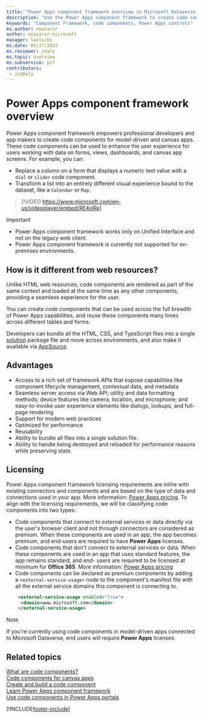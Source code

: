 ```yaml
---
title: "Power Apps component framework overview in Microsoft Dataverse(contains video) | Microsoft Docs"
description: "Use the Power Apps component framework to create code components to provide an enhanced experiences for people to view and work with data in forms, views, and dashboards."
keywords: "Component Framework, code components, Power Apps controls"
ms.author: noazarur
author: noazarur-microsoft
manager: lwelicki
ms.date: 05/27/2022
ms.reviewer: jdaly
ms.topic: overview
ms.subservice: pcf
contributors:
 - JimDaly
---
```


# Power Apps component framework overview

Power Apps component framework empowers professional developers and app makers to create code components for model-driven and canvas apps. These code components can be used to enhance the user experience for users working with data on forms, views, dashboards, and canvas app screens. For example, you can:

- Replace a column on a form that displays a numeric text value with a `dial` or `slider` code component.
- Transform a list into an entirely different visual experience bound to the dataset, like a `Calendar` or `Map`.

> [!VIDEO https://www.microsoft.com/en-us/videoplayer/embed/RE4slRe]


> [!IMPORTANT]
>
> - Power Apps component framework works only on Unified Interface and not on the legacy web client. 
> - Power Apps component framework is currently not supported for on-premises environments. 

## How is it different from web resources?

Unlike HTML web resources, code components are rendered as part of the same context and loaded at the same time as any other components, providing a seamless experience for the user. 

You can create code components that can be used across the full breadth of Power Apps capabilities, and reuse these components many times across different tables and forms.

Developers can bundle all the HTML, CSS, and TypeScript files into a single [solution](../../maker/data-platform/solutions-overview.md) package file and move across environments, and also make it available<!--note from editor: Edit okay? Didn't know what "shipped" meant.--> via [AppSource](https://appsource.microsoft.com/marketplace/apps?page=1&product=dynamics-365). 


## Advantages 

- Access to a rich set of framework APIs that expose capabilities like component lifecycle management, contextual data, and metadata
- Seamless server access via Web API; utility and data formatting methods; device features like camera, location, and microphone; and easy-to-invoke user experience elements like dialogs, lookups, and full-page rendering
- Support for modern web practices
- Optimized for performance
- Reusability
- Ability to bundle all files into a single solution file.
- Ability to handle being destroyed and reloaded for performance reasons while preserving state.

## Licensing

Power Apps component framework licensing requirements are inline with existing connectors and components and are based on the type of data and connections used in your app. More information: [Power Apps pricing](https://powerapps.microsoft.com/pricing/). To align with the licensing requirements, we will be classifying code components into two types:

- Code components that connect to external services or data directly via the user's browser client and not through connectors are considered as premium. When these components are used in an app, the app becomes premium, and end-users are required to have **Power Apps** licenses.
- Code components that don't connect to external services or data. When these components are used in an app that uses standard features, the app remains standard, and end- users are required to be licensed at minimum for **Office 365**. More information: [Power Apps pricing](https://powerapps.microsoft.com/pricing/)
- Code components can be declared as premium components by adding a `<external-service-usage>` node to the component's manifest file with all the external service domains this component is connecting to.
   ```xml
    <external-service-usage enabled="true">
     <domain>www.microsoft.com</domain>
    </external-service-usage>
    ```

> [!NOTE]
> If you're currently using code components in model-driven apps connected to Microsoft Dataverse, end users will require **Power Apps** licenses.

## Related topics

[What are code components?](custom-controls-overview.md)<br/>
[Code components for canvas apps](component-framework-for-canvas-apps.md)<br/>
[Create and build a code component](create-custom-controls-using-pcf.md)<br/>
[Learn Power Apps component framework](/learn/paths/use-power-apps-component-framework)<br/>
[Use code components in Power Apps portals](../../maker/portals/component-framework.md)



[!INCLUDE[footer-include](../../includes/footer-banner.md)]

